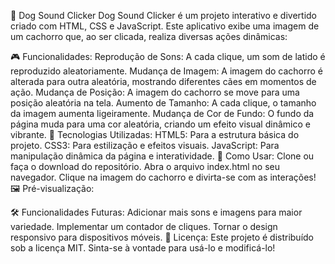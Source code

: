 🐶 Dog Sound Clicker
Dog Sound Clicker é um projeto interativo e divertido criado com HTML, CSS e JavaScript. Este aplicativo exibe uma imagem de um cachorro que, ao ser clicada, realiza diversas ações dinâmicas:

🎮 Funcionalidades:
Reprodução de Sons: A cada clique, um som de latido é reproduzido aleatoriamente.
Mudança de Imagem: A imagem do cachorro é alterada para outra aleatória, mostrando diferentes cães em momentos de ação.
Mudança de Posição: A imagem do cachorro se move para uma posição aleatória na tela.
Aumento de Tamanho: A cada clique, o tamanho da imagem aumenta ligeiramente.
Mudança de Cor de Fundo: O fundo da página muda para uma cor aleatória, criando um efeito visual dinâmico e vibrante.
📂 Tecnologias Utilizadas:
HTML5: Para a estrutura básica do projeto.
CSS3: Para estilização e efeitos visuais.
JavaScript: Para manipulação dinâmica da página e interatividade.
🚀 Como Usar:
Clone ou faça o download do repositório.
Abra o arquivo index.html no seu navegador.
Clique na imagem do cachorro e divirta-se com as interações!
🖼️ Pré-visualização:

🛠️ Funcionalidades Futuras:
Adicionar mais sons e imagens para maior variedade.
Implementar um contador de cliques.
Tornar o design responsivo para dispositivos móveis.
📜 Licença:
Este projeto é distribuído sob a licença MIT. Sinta-se à vontade para usá-lo e modificá-lo!
